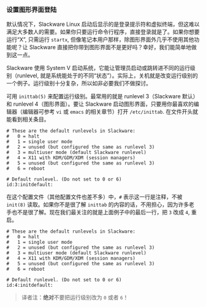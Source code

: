 ### 设置图形界面登陆

默认情况下，Slackware Linux 启动后显示的是登录提示符和虚拟终端，但这难以满足大多数人的需要。如果你只要运行命令行程序，直接登录就是了。如果你想要运行“X”, 只需运行 `startx`, 但像笔记本用户那样，除图形界面外几乎不使用其他功能呢？让 Slackware 直接把你带到图形界面不是更好吗？幸好，我们能简单地做到这一点。

Slackware 使用 System V 启动系统，它能让管理员启动或跳转进不同的运行级别（runlevel, 就是系统能处于的不同“状态”）。实际上，关机就是改变运行级别的一个例子。运行级别十分复杂，所以如非必要我们不做探讨。

可用 `inittab(5)` 来配置运行级别。最常用的就是 runlevel 3（Slackware 默认）和 runlevel 4（图形界面）。要让 Slackware 启动图形界面，只要用你最喜欢的编辑器（编辑器可参考 `vi` 或 `emacs` 的相关章节）打开 `/etc/inittab`. 在文件开头就能看到相关条目。

```
# These are the default runlevels in Slackware:
#   0 = halt
#   1 = single user mode
#   2 = unused (but configured the same as runlevel 3)
#   3 = multiuser mode (default Slackware runlevel)
#   4 = X11 with KDM/GDM/XDM (session managers)
#   5 = unused (but configured the same as runlevel 3)
#   6 = reboot

# Default runlevel. (Do not set to 0 or 6)
id:3:initdefault:
```

在这个配置文件（其他配置文件也差不多）中，`#` 表示这一行是注释，不被 `init(8)` 读取。如果你不是很了解 `inittab` 的内容的话，不用担心，因为许多老手也不是很了解。现在我们最关注的就是上面例子中的最后一行，把 `3` 改成 `4`, 重启。

```
# These are the default runlevels in Slackware:
#   0 = halt
#   1 = single user mode
#   2 = unused (but configured the same as runlevel 3)
#   3 = multiuser mode (default Slackware runlevel)
#   4 = X11 with KDM/GDM/XDM (session managers)
#   5 = unused (but configured the same as runlevel 3)
#   6 = reboot

# Default runlevel. (Do not set to 0 or 6)
id:4:initdefault:
```

> 译者注：**绝对**不要把运行级别改为 `0` 或者 `6`！
